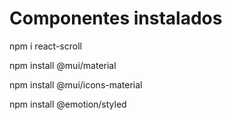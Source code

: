 # Componentes instalados

npm i react-scroll 

npm install @mui/material

npm install @mui/icons-material

npm install @emotion/styled